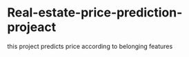 # Real-estate-price-prediction-projeact
this project predicts price according to belonging features
